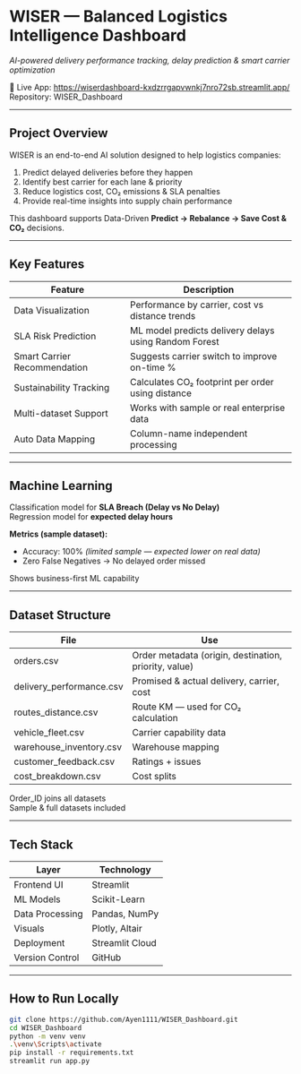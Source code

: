 #  WISER — Balanced Logistics Intelligence Dashboard  
*AI-powered delivery performance tracking, delay prediction & smart carrier optimization*

🔗 Live App: https://wiserdashboard-kxdzrrgapvwnkj7nro72sb.streamlit.app/  
 Repository: WISER_Dashboard

---

##  Project Overview

WISER is an end-to-end AI solution designed to help logistics companies:

 1) Predict delayed deliveries before they happen  
 2) Identify best carrier for each lane & priority  
 3) Reduce logistics cost, CO₂ emissions & SLA penalties  
 4) Provide real-time insights into supply chain performance  

This dashboard supports Data-Driven **Predict → Rebalance → Save Cost & CO₂** decisions.

---

##  Key Features

| Feature | Description |
|--------|-------------|
|  Data Visualization | Performance by carrier, cost vs distance trends |
|  SLA Risk Prediction | ML model predicts delivery delays using Random Forest |
|  Smart Carrier Recommendation | Suggests carrier switch to improve on-time %
|  Sustainability Tracking | Calculates CO₂ footprint per order using distance |
|  Multi-dataset Support | Works with sample or real enterprise data |
|  Auto Data Mapping | Column-name independent processing |

---

##  Machine Learning

 Classification model for **SLA Breach (Delay vs No Delay)**  
 Regression model for **expected delay hours**

**Metrics (sample dataset):**  
- Accuracy: 100% *(limited sample — expected lower on real data)*  
- Zero False Negatives → No delayed order missed

 Shows business-first ML capability

---

##  Dataset Structure

| File | Use |
|------|-----|
| orders.csv | Order metadata (origin, destination, priority, value) |
| delivery_performance.csv | Promised & actual delivery, carrier, cost |
| routes_distance.csv | Route KM — used for CO₂ calculation |
| vehicle_fleet.csv | Carrier capability data |
| warehouse_inventory.csv | Warehouse mapping |
| customer_feedback.csv | Ratings + issues |
| cost_breakdown.csv | Cost splits |

 Order_ID joins all datasets  
 Sample & full datasets included

---

##  Tech Stack

| Layer | Technology |
|------|------------|
| Frontend UI | Streamlit |
| ML Models | Scikit-Learn |
| Data Processing | Pandas, NumPy |
| Visuals | Plotly, Altair |
| Deployment | Streamlit Cloud |
| Version Control | GitHub |

---

##  How to Run Locally

```bash
git clone https://github.com/Ayen1111/WISER_Dashboard.git
cd WISER_Dashboard
python -m venv venv
.\venv\Scripts\activate
pip install -r requirements.txt
streamlit run app.py


